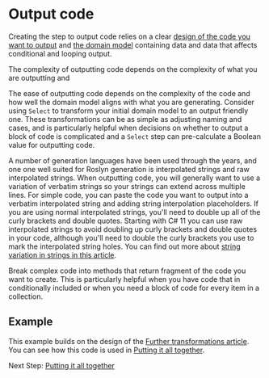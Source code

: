 # Output code

Creating the step to output code relies on a clear [design of the code you want to output](design-output.md) and [the domain model](create-models.md) containing data and data that affects conditional and looping output. 

The complexity of outputting code depends on the complexity of what you are outputting and 

The ease of outputting code depends on the complexity of the code and how well the domain model aligns with what you are generating. Consider using `Select` to transform your initial domain model to an output friendly one. These transformations can be as simple as adjusting naming and cases, and is particularly helpful when decisions on whether to output a block of code is complicated and a `Select` step can pre-calculate a Boolean value for outputting code.

A number of generation languages have been used through the years, and one one well suited for Roslyn generation is interpolated strings and raw interpolated strings. When outputting code, you will generally want to use a variation of verbatim strings so your strings can extend across multiple lines. For simple code, you can paste the code you want to output into a verbatim interpolated string and adding string interpolation placeholders. If you are using normal interpolated strings, you'll need to double up all of the curly brackets and double quotes. Starting with C# 11 you can use raw interpolated strings to avoid doubling up curly brackets and double quotes in your code, although you'll need to double the curly brackets you use to mark the interpolated string holes. You can find out more about [string variation in strings in this article](https://docs.microsoft.com/dotnet/csharp/programming-guide/strings/).

Break complex code into methods that return fragment of the code you want to create. This is particularly helpful when you have code that in conditionally included or when you need a block of code for every item in a collection.

## Example

This example builds on the design of the [Further transformations article](further-transformations.md#example). You can see how this code is used in [Putting it all together](putting-it-all-together.md#example).

Next Step: [Putting it all together](putting-it-all-together.md)